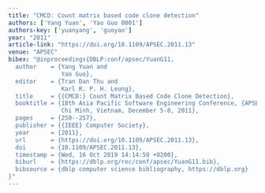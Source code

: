 ```yaml
---
title: "CMCD: Count matrix based code clone detection"
authors: ['Yang Yuan', 'Yao Guo 0001']
authors-key: ['yuanyang', 'guoyao']
year: "2011"
article-link: "https://doi.org/10.1109/APSEC.2011.13"
venue: "APSEC"
bibex: "@inproceedings{DBLP:conf/apsec/YuanG11,
  author    = {Yang Yuan and
               Yao Guo},
  editor    = {Tran Dan Thu and
               Karl R. P. H. Leung},
  title     = {{CMCD:} Count Matrix Based Code Clone Detection},
  booktitle = {18th Asia Pacific Software Engineering Conference, {APSEC} 2011, Ho
               Chi Minh, Vietnam, December 5-8, 2011},
  pages     = {250--257},
  publisher = {{IEEE} Computer Society},
  year      = {2011},
  url       = {https://doi.org/10.1109/APSEC.2011.13},
  doi       = {10.1109/APSEC.2011.13},
  timestamp = {Wed, 16 Oct 2019 14:14:50 +0200},
  biburl    = {https://dblp.org/rec/conf/apsec/YuanG11.bib},
  bibsource = {dblp computer science bibliography, https://dblp.org}
}"
---
```


